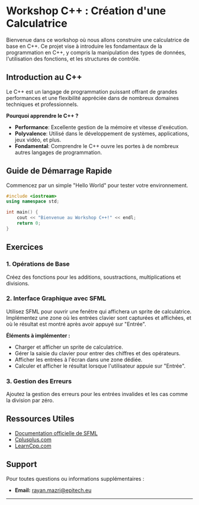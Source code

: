 # Workshop C++ : Création d'une Calculatrice

Bienvenue dans ce workshop où nous allons construire une calculatrice de base en C++. Ce projet vise à introduire les fondamentaux de la programmation en C++, y compris la manipulation des types de données, l'utilisation des fonctions, et les structures de contrôle.

## Introduction au C++

Le C++ est un langage de programmation puissant offrant de grandes performances et une flexibilité appréciée dans de nombreux domaines techniques et professionnels.

**Pourquoi apprendre le C++ ?**

- **Performance**: Excellente gestion de la mémoire et vitesse d'exécution.
- **Polyvalence**: Utilisé dans le développement de systèmes, applications, jeux vidéo, et plus.
- **Fondamental**: Comprendre le C++ ouvre les portes à de nombreux autres langages de programmation.

## Guide de Démarrage Rapide

Commencez par un simple "Hello World" pour tester votre environnement.

```cpp
#include <iostream>
using namespace std;

int main() {
    cout << "Bienvenue au Workshop C++!" << endl;
    return 0;
}
```

## Exercices

### 1. Opérations de Base

Créez des fonctions pour les additions, soustractions, multiplications et divisions.

### 2. Interface Graphique avec SFML

Utilisez SFML pour ouvrir une fenêtre qui affichera un sprite de calculatrice. Implémentez une zone où les entrées clavier sont capturées et affichées, et où le résultat est montré après avoir appuyé sur "Entrée".

**Éléments à implémenter :**

- Charger et afficher un sprite de calculatrice.
- Gérer la saisie du clavier pour entrer des chiffres et des opérateurs.
- Afficher les entrées à l'écran dans une zone dédiée.
- Calculer et afficher le résultat lorsque l'utilisateur appuie sur "Entrée".

### 3. Gestion des Erreurs

Ajoutez la gestion des erreurs pour les entrées invalides et les cas comme la division par zéro.

## Ressources Utiles

- [Documentation officielle de SFML](https://www.sfml-dev.org/documentation/2.5.1/)
- [Cplusplus.com](http://www.cplusplus.com/)
- [LearnCpp.com](https://www.learncpp.com/)
## Support

Pour toutes questions ou informations supplémentaires :

- **Email:** [rayan.mazri@epitech.eu](mailto:rayan.mazri@epitech.eu)

---
